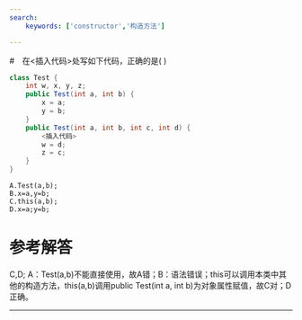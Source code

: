 ```yaml
---
search:
    keywords: ['constructor','构造方法']

---
```



#　在<插入代码>处写如下代码，正确的是( )
```java
class Test {
	int w, x, y, z;
	public Test(int a, int b) {
		x = a;
		y = b;
	}
	public Test(int a, int b, int c, int d) {
		<插入代码>
		w = d;
		z = c;
	}
}

```

```
A.Test(a,b);
B.x=a,y=b;
C.this(a,b);
D.x=a;y=b;
```

# 参考解答
C,D;
A：Test(a,b)不能直接使用，故A错；B：语法错误；this可以调用本类中其他的构造方法，this(a,b)调用public Test(int a, int b)为对象属性赋值，故C对；D正确。

---

